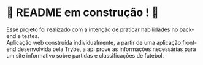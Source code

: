 # :construction: README em construção ! :construction:

Esse projeto foi realizado com a intenção de praticar habilidades no back-end e testes. </br>
Aplicação web construída individualmente, a partir de uma aplicação front-end desenvolvida pela Trybe, a api prove as informações necessárias para um site informativo sobre partidas e classificações de futebol.

<!-- Olá, Tryber!
Esse é apenas um arquivo inicial para o README do seu projeto.
É essencial que você preencha esse documento por conta própria, ok?
Não deixe de usar nossas dicas de escrita de README de projetos, e deixe sua criatividade brilhar!
:warning: IMPORTANTE: você precisa deixar nítido:
- quais arquivos/pastas foram desenvolvidos por você; 
- quais arquivos/pastas foram desenvolvidos por outra pessoa estudante;
- quais arquivos/pastas foram desenvolvidos pela Trybe.
-->
